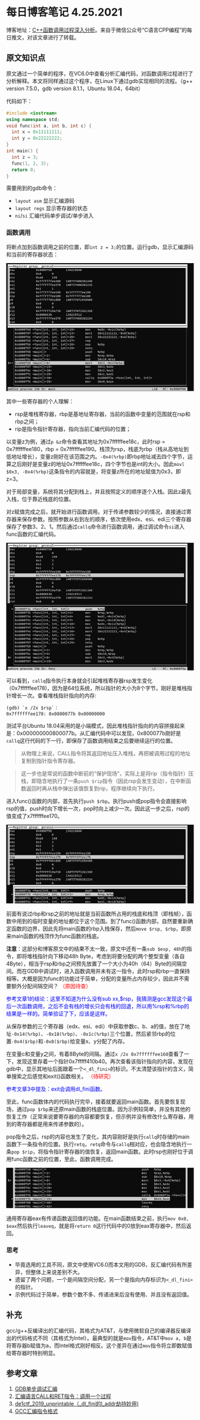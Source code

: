 # 每日博客笔记 4.25.2021

博客地址：[C++函数调用过程深入分析](https://blog.csdn.net/dongtingzhizi/article/details/6680050)。来自于微信公众号“C语言CPP编程”的每日推文，对该文章进行了转载。

## 原文知识点

原文通过一个简单的程序，在VC6.0中查看分析汇编代码，对函数调用过程进行了分析解释。本文将同样通过这个程序，在Linux下通过gdb实现相同的流程。（g++ version 7.5.0，gdb version 8.1.1，Ubuntu 18.04，64bit）

代码如下：
```cpp
#include <iostream>
using namespace std;
void func(int a, int b, int c) {
  int x = 0x11111111;
  int y = 0x22222222;
}
int main() {
  int z = 3;
  func(1, 2, 3);
  return 0;
}
```
需要用到的gdb命令：
- `layout asm` 显示汇编源码
- `layout regs` 显示寄存器的状态
- `ni`/`si` 汇编代码单步调试/单步进入

### 函数调用
将断点加到函数调用之前的位置，即`int z = 3;`的位置。运行gdb，显示汇编源码和当前的寄存器状态：

![GDB显示](01/gdb0.jpg)

其中一些寄存器的个人理解：
- rsp是堆栈寄存器，rbp是基地址寄存器，当前的函数中变量的范围就在rsp和rbp之间；
- rip是指令指针寄存器，指向当前汇编代码的位置；

以变量z为例，通过`p &z`命令查看其地址为0x7ffffffee18c，此时rsp = 0x7ffffffee180，rbp = 0x7ffffffee190。栈顶为rsp，栈底为rbp（栈从高地址到低地址增长），变量z刚好在该范围之内。`-0x4(%rbp)`即rbp地址减去四个字节，运算之后刚好是变量z的地址0x7ffffffee18c，四个字节也是int的大小。因此`movl $0x3, -0x4(%rbp)`这条指令的内容就是，将变量z所在的地址赋值为0x3，即z=3。

对于局部变量，系统将其分配到栈上，并且按照定义的顺序逐个入栈。因此z最先入栈，位于靠近栈底的位置。

对z赋值完成之后，就开始进行函数调用。对于传递参数较少的情况，直接通过寄存器来保存参数。按照参数从右到左的顺序，依次使用edx、esi、edi三个寄存器保存了参数3、2、1。然后通过`callq`命令进行函数调用，通过调试命令`si`进入func函数的汇编代码。

![GDB显示](01/gdb1.jpg)

可以看到，`callq`指令执行本身就会引起堆栈寄存器rsp发生变化（0x7ffffffee178)，因为是64位系统，所以指针的大小为8个字节，刚好是堆栈指针增长一次。查看堆栈指针指向的内存:
```shell
(gdb) `x /2x $rsp`：
0x7ffffffee178: 0x0800077b 0x00000000
```

测试平台Ubuntu 18.04采用的是小端模式，因此堆栈指针指向的内容拼接起来是：0x000000000800077b。从汇编代码中可以发现，0x800077b刚好是`callq`这行代码的下一行，即保存了函数调用结束之后要继续运行的位置。

> 从物理上来说，CALL指令将其返回地址压入堆栈，再把被调用过程的地址复制到指针指令寄存器。

> 这一步也是常说的函数中断前的“保护现场”，实际上是将rip（指令指针）压栈，即隐含地执行了一条`push $rip`指令（因此rsp会发生变动），在中断函数返回时再从栈中弹出该值恢复到rip，程序继续向下执行。

进入func()函数的内部，首先执行`push $rbp`。执行push或pop指令会直接影响rsp的值，push时向下增长一次，pop时向上减少一次。因此这一步之后，rsp的值变成了x7ffffffee170。

![GDB显示](01/gdb2.jpg)

前面有说过rbp和rsp之前的地址就是当前函数所占用的栈底和栈顶（即栈帧），函数中用到的临时变量的地址都位于这个范围。到了func()函数内部，自然要重新确定函数的边界，因此先将main函数的rbp入栈保存，然后`move $rsp, $rbp`，即原来main函数的栈顶作为func函数的栈底。

**注意**：这部分和博客原文中的结果不太一致，原文中还有一条`sub $esp, 48h`的指令，即将堆栈指针向下移动48h Byte，考虑到将要分配的两个整型变量（各自4Byte），相当于rsp和rbp之间预先放置了一个大小为40h（64）Byte的间隔空间。而在GDB中调试时，进入函数调用并未有这一指令，此时rsp和rbp一直保持相等。大概是因为func的功能过于简单，分配的变量所占内存较少，因此并不需要额外分配间隔空间？
<font color = red>（原因待查）</font>

<font color = blue>
参考文章1的结论：这里不知道为什么没有sub xx,$rsp，我猜测是gcc发现这个最后一次函数调用，之后不会有栈的增长只会有栈的回退，所以用%rsp和%rbp的结果是一样的。简单验证了下，应该是这样。
</font>

从保存参数的三个寄存器（edx、esi、edi）中获取参数c、b、a的值，放在了地址`-0x14(%rbp)`、`-0x18(%rbp)`、`-0x1c(%rbp)`三个位置，然后紧邻rbp的位置`-0x4($rbp)`和`-0x8($rbp)`给变量x、y分配了内存。

在变量c和变量y之间，有着8Byte的间隔。通过`x /2x 0x7ffffffee160`查看了一下，发现这里存着一个指针0x7fffff410b40。再次查看该指针指向的内容，发现在gdb中，显示其地址后面跟着一个`<_dl_fini>`的标识。不太清楚该指针的含义，简单搜索之后感觉和exit()函数相关。
<font color = red>（待研究）</font>

<font color = blue>
参考文章3中提及：exit会调用dl_fini函数。
</font>

至此，func函数体内的代码执行完毕，接着就要返回main函数。首先要恢复现场，通过`pop $rbp`来还原main函数的栈底位置。因为示例较简单，并没有其他的恢复工作（正常来说要寄存器的内容都要恢复，但示例并没有修改什么寄存器，用到的寄存器都是用来传递参数的）。

pop指令之后，rsp的内容也发生了变化，其内容刚好是执行`callq`时存储的main函数下一条指令的位置。执行`retq`，`retq`命令与`callq`相对应，也会隐含地执行一条`pop $rip`，将指令指针寄存器的值恢复，返回main函数。此时rsp也刚好位于调用func函数之前的位置，至此，函数调用完成。

![GDB显示](01/gdb3.jpg)

通用寄存器eax有传递函数返回值的功能。在main函数结束之前，执行`mov 0x0, $eax`然后执行`leaveq`，就是将`return 0`这行代码中的0放到eax寄存器中，然后返回。

### 思考
- 毕竟选用的工具不同，原文中使用VC6.0而本文用的GDB，反汇编代码有所差异，但整体上来说差别不大。
- 遗留了两个问题，一个是间隔空间分配，另一个是指向内存标识为`<_dl_fini>`的指针。
- 示例代码过于简单，参数个数不多、传递进来后没有使用、并且没有返回值。

## 补充
gcc/g++反编译出的汇编代码，其格式为AT&T，与使用微软自己的编译器反编译出的代码格式不同（其格式为Intel）。最典型的就是`mov`指令，AT&T中`mov a, b`是将寄存器b赋值为a，而Intel格式刚好相反。这个差异在通过`mov`指令将立即数赋值给寄存器时特别明显。

## 参考文章
1. [GDB单步调试汇编](https://www.cnblogs.com/zhangyachen/p/9227037.html)
2. [汇编语言CALL和RET指令：调用一个过程](http://c.biancheng.net/view/3537.html)
3. [de1ctf_2019_unprintable（_dl_fini的l_addr劫持妙用)](https://blog.csdn.net/seaaseesa/article/details/106695358)
4. [GCC汇编指令格式](https://blog.csdn.net/shun01/article/details/12372347)
